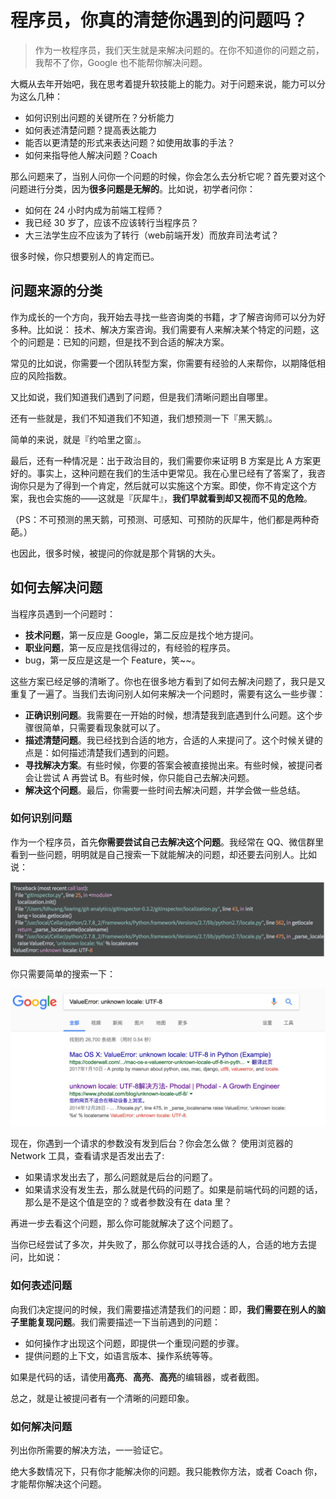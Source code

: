 程序员，你真的清楚你遇到的问题吗？
===

> 作为一枚程序员，我们天生就是来解决问题的。在你不知道你的问题之前，我帮不了你，Google 也不能帮你解决问题。

大概从去年开始吧，我在思考着提升软技能上的能力。对于问题来说，能力可以分为这么几种：

 - 如何识别出问题的关键所在？分析能力
 - 如何表述清楚问题？提高表达能力
 - 能否以更清楚的形式来表达问题？如使用故事的手法？
 - 如何来指导他人解决问题？Coach

那么问题来了，当别人问你一个问题的时候，你会怎么去分析它呢？首先要对这个问题进行分类，因为**很多问题是无解的**。比如说，初学者问你：

 - 如何在 24 小时内成为前端工程师？
 - 我已经 30 岁了，应该不应该转行当程序员？
 - 大三法学生应不应该为了转行（web前端开发）而放弃司法考试？

很多时候，你只想要别人的肯定而已。

问题来源的分类
---

作为成长的一个方向，我开始去寻找一些咨询类的书籍，才了解咨询师可以分为好多种。比如说： 技术、解决方案咨询。我们需要有人来解决某个特定的问题，这个的问题是：已知的问题，但是找不到合适的解决方案。

常见的比如说，你需要一个团队转型方案，你需要有经验的人来帮你，以期降低相应的风险指数。

又比如说，我们知道我们遇到了问题，但是我们清晰问题出自哪里。

还有一些就是，我们不知道我们不知道，我们想预测一下『黑天鹅』。

简单的来说，就是『约哈里之窗』。

最后，还有一种情况是：出于政治目的，我们需要你来证明 B 方案是比 A 方案更好的。事实上，这种问题在我们的生活中更常见。我在心里已经有了答案了，我咨询你只是为了得到一个肯定，然后就可以实施这个方案。即使，你不肯定这个方案，我也会实施的——这就是『灰犀牛』，**我们早就看到却又视而不见的危险**。

（PS：不可预测的黑天鹅，可预测、可感知、可预防的灰犀牛，他们都是两种奇葩。）

也因此，很多时候，被提问的你就是那个背锅的大头。

如何去解决问题
---

当程序员遇到一个问题时：

 - **技术问题**，第一反应是 Google，第二反应是找个地方提问。
 - **职业问题**，第一反应是找信得过的，有经验的程序员。
 - bug，第一反应是这是一个 Feature，笑~~。

这些方案已经足够的清晰了。你也在很多地方看到了如何去解决问题了，我只是又重复了一遍了。当我们去询问别人如何来解决一个问题时，需要有这么一些步骤：

 - **正确识别问题**。我需要在一开始的时候，想清楚我到底遇到什么问题。这个步骤很简单，只需要看现象就可以了。
 - **描述清楚问题**。我已经找到合适的地方，合适的人来提问了。这个时候关键的点是：如何描述清楚我们遇到的问题。
 - **寻找解决方案**。有些时候，你要的答案会被直接抛出来。有些时候，被提问者会让尝试 A 再尝试 B。有些时候，你只能自己去解决问题。
 - **解决这个问题**。最后，你需要一些时间去解决问题，并学会做一些总结。

### 如何识别问题

作为一个程序员，首先**你需要尝试自己去解决这个问题**。我经常在 QQ、微信群里看到一些问题，明明就是自己搜索一下就能解决的问题，却还要去问别人。比如说：

![Value Error: unknown locale: UTF-8](../images/utf-question.png)

你只需要简单的搜索一下：

![Search Value Error: unknown locale: UTF-8](../images/unkown-locale.png)

现在，你遇到一个请求的参数没有发到后台？你会怎么做？ 使用浏览器的 Network 工具，查看请求是否发出去了:

   -  如果请求发出去了，那么问题就是后台的问题了。
   -  如果请求没有发生去，那么就是代码的问题了。如果是前端代码的问题的话，那么是不是这个值是空的？或者参数没有在 data 里？

再进一步去看这个问题，那么你可能就解决了这个问题了。

当你已经尝试了多次，并失败了，那么你就可以寻找合适的人，合适的地方去提问，比如说：

### 如何表述问题

向我们决定提问的时候，我们需要描述清楚我们的问题：即，**我们需要在别人的脑子里能复现问题**。我们需要描述一下当前遇到的问题：
 
  - 如何操作才出现这个问题，即提供一个重现问题的步骤。
  - 提供问题的上下文，如语言版本、操作系统等等。

如果是代码的话，请使用**高亮**、**高亮**、**高亮**的编辑器，或者截图。

总之，就是让被提问者有一个清晰的问题印象。

### 如何解决问题

列出你所需要的解决方法，一一验证它。

绝大多数情况下，只有你才能解决你的问题。我只能教你方法，或者 Coach 你，才能帮你解决这个问题。

